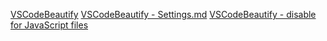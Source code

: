 [VSCodeBeautify](https://github.com/HookyQR/VSCodeBeautify)
[VSCodeBeautify - Settings.md](https://github.com/HookyQR/VSCodeBeautify/blob/master/Settings.md)
[VSCodeBeautify - disable for JavaScript files](https://github.com/HookyQR/VSCodeBeautify/issues/49)
